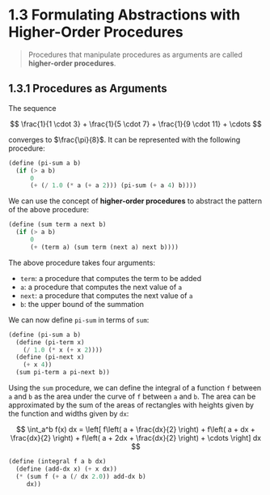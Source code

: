 # 1.3 Formulating Abstractions with Higher-Order Procedures

> Procedures that manipulate procedures as arguments are called **higher-order procedures**.

## 1.3.1 Procedures as Arguments

The sequence

$$ \frac{1}{1 \cdot 3} + \frac{1}{5 \cdot 7} + \frac{1}{9 \cdot 11} + \cdots $$

converges to $\frac{\pi}{8}$. It can be represented with the following procedure:

```scheme
(define (pi-sum a b)
  (if (> a b)
      0
      (+ (/ 1.0 (* a (+ a 2))) (pi-sum (+ a 4) b))))
```

We can use the concept of **higher-order procedures** to abstract the pattern of the above procedure:

```scheme
(define (sum term a next b)
  (if (> a b)
      0
      (+ (term a) (sum term (next a) next b))))
```

The above procedure takes four arguments:

- `term`: a procedure that computes the term to be added
- `a`: a procedure that computes the next value of `a`
- `next`: a procedure that computes the next value of `a`
- `b`: the upper bound of the summation

We can now define `pi-sum` in terms of `sum`:

```scheme
(define (pi-sum a b)
  (define (pi-term x)
    (/ 1.0 (* x (+ x 2))))
  (define (pi-next x)
    (+ x 4))
  (sum pi-term a pi-next b))
```

Using the `sum` procedure, we can define the integral of a function `f` between `a` and `b` as the area under the curve of `f` between `a` and `b`. The area can be approximated by the sum of the areas of rectangles with heights given by the function and widths given by `dx`:

$$ \int_a^b f(x) dx = \left[ f\left( a + \frac{dx}{2} \right) + f\left( a + dx + \frac{dx}{2} \right) + f\left( a + 2dx + \frac{dx}{2} \right) + \cdots \right] dx $$

```scheme
(define (integral f a b dx)
  (define (add-dx x) (+ x dx))
  (* (sum f (+ a (/ dx 2.0)) add-dx b)
     dx))
```